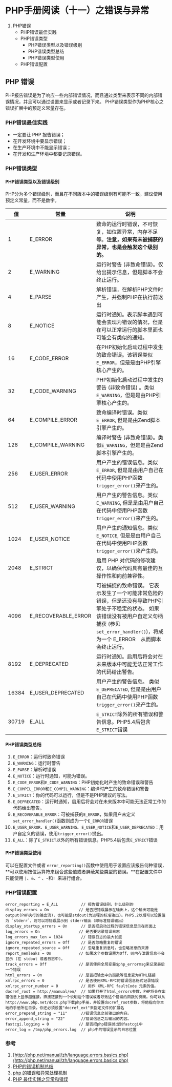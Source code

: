 # PHP手册阅读（十一）之错误与异常

1. PHP错误
   + PHP错误最佳实践
   + PHP错误类型
     + PHP错误类型以及错误级别
     + PHP错误类型总结
     + PHP错误类型使用
   + PHP错误配置

## PHP 错误

 PHP报告错误是为了响应一些内部错误情况，而且通过类型来表示不同的内部错误情况，并且可以通过设置来显示或者记录下来。 PHP错误类型作为PHP核心之错误扩展中的预定义常量存在。

### PHP错误最佳实践

+ 一定要让 PHP 报告错误；
+ 在开发环境中要显示错误；
+ 在生产环境中不能显示错误；
+ 在开发和生产环境中都要记录错误。

### PHP错误类型

#### PHP错误类型以及错误级别

 PHP分为多个错误级别，而且在不同版本中的错误级别有可能不一致，建议使用预定义常量，而不是数字。

| 值    | 常量                | 说明                                                         |
| ----- | ------------------- | ------------------------------------------------------------ |
| 1     | E_ERROR             | 致命的运行时错误，不可恢复，如位置异常，内存不足等。**注意，如果有未被捕获的异常，也是会触发这个级别的。** |
| 2     | E_WARNING           | 运行时警告 (非致命错误)。仅给出提示信息，但是脚本不会终止运行。 |
| 4     | E_PARSE             | 解析错误，在解析PHP文件时产生，并强制PHP在执行前退出         |
| 8     | E_NOTICE            | 运行时通知。表示脚本遇到可能会表现为错误的情况，但是在可以正常运行的脚本里面也可能会有类似的通知。 |
| 16    | E_CODE_ERROR        | 在PHP初始化启动过程中发生的致命错误。该错误类似`E_ERROR`，但是是由PHP引擎核心产生的。 |
| 32    | E_CODE_WARNING      | PHP初始化启动过程中发生的警告 (非致命错误) 。类似 `E_WARNING`，但是是由PHP引擎核心产生的。 |
| 64    | E_COMPILE_ERROR     | 致命编译时错误。类似`E_ERROR`,  但是是由Zend脚本引擎产生的。 |
| 128   | E_COMPILE_WARNING   | 编译时警告 (非致命错误)。类似`E_WARNING`，但是是由Zend脚本引擎产生的。 |
| 256   | E_USER_ERROR        | 用户产生的错误信息。类似`E_ERROR`, 但是是由用户自己在代码中使用PHP函数 `trigger_error()`来产生的。 |
| 512   | E_USER_WARNING      | 用户产生的警告信息。类似`E_WARNING`, 但是是由用户自己在代码中使用PHP函数`trigger_error()`来产生的。 |
| 1024  | E_USER_NOTICE       | 用户产生的通知信息。类似`E_NOTICE`, 但是是由用户自己在代码中使用PHP函数` trigger_error()`来产生的。 |
| 2048  | E_STRICT            | 启用 PHP 对代码的修改建议，以确保代码具有最佳的互操作性和向前兼容性。 |
| 4096  | E_RECOVERABLE_ERROR | 可被捕捉的致命错误。 它表示发生了一个可能非常危险的错误，但是还没有导致PHP引擎处于不稳定的状态。 如果该错误没有被用户自定义句柄捕获 (参见 `set_error_handler()`)，将成为一个 E_ERROR　从而脚本会终止运行。 |
| 8192  | E_DEPRECATED        | 运行时通知。启用后将会对在未来版本中可能无法正常工作的代码给出警告。 |
| 16384 | E_USER_DEPRECATED   | 用户产生的警告信息。 类似`E_DEPRECATED`, 但是是由用户自己在代码中使用PHP函数 `trigger_error()`来产生的。 |
| 30719 | E_ALL               | `E_STRICT`除外的所有错误和警告信息。PHP5.4后包含`E_STRICT`错误 |

#### PHP错误类型总结

1. `E_ERROR`：运行时致命错误
2. `E_WARNING`：运行时警告
3. `E_PARSE`：解析时错误
4. `E_NOTICE`：运行时通知，可能为错误。
5. `E_CODE_ERROR`和`E_CODE_WARNING`：PHP初始化时产生的致命错误和警告
6. `E_COMPIL_ERROR`和`E_COMPIL_WARNING`：编译时产生的致命错误和警告
7. `E_STRICT`：你的代码可以运行，但是不是PHP建议的写法。 
8. `E_DEPRECATED`：运行时通知，启用后将会对在未来版本中可能无法正常工作的代码给出警告。 
9. `E_RECOVERABLE_ERROR`：可被捕获的`E_ERROR`，如果用户未定义 `set_error_handler()`函数则成为一个`E_ERROR`错误
10. `E_USER_ERROR`、`E_USER_WARNING`、`E_USER_NOTICE`和`E_USER_DEPRECATED`：用户自定义的错误，使用`trigger_error()`抛出。
11. `E_ALL`：除了`E_STRICT`以外的所有错误信息。PHP5.4后包含`E_STRICT`错误

#### PHP错误类型使用

  可以在配置文件或者 `error_reporting()`函数中使用用于设置应该报告何种错误，**可以使用按位运算符来组合这些值或者屏蔽某些类型的错误。**在配置文件中只能使用 `|`、`&`、`^` 、`~`和`! `来进行组合。

### PHP错误配置

```
error_reporting = E_ALL  		 // 报告错误级别，什么级别的
display_errors = On 			// 是否把错误展示在输出上，这个输出可能是output(PHP执行的输出流)，也可能是stdout(为进程的标准输出)。PHP5.2以后可以设置值为 `stderr`，则可以将错误展示到 stderr输出（即标准错误输出）
display_startup_errors = On 	 // 是否把启动过程的错误信息显示在页面上
log_errors = On 				// 是否要记录错误日志
log_errors_max_len = 1024 		 // 错误日志的最大长度
ignore_repeated_errors = Off 	 // 是否忽略重复的错误
ignore_repeated_source = Off     // 忽略重复消息时，也忽略消息的来源
report_memleaks = On 			// 如果这个参数设置为Off，则内存泄露信息不会显示 (在 stdout 或者日志中)。
track_errors = Off 			    // 是否使用全局变量$php_errormsg来记录最后一个错误
html_errors = On  				// 是否把输出中的函数等信息变为HTML链接
xmlrpc_errors = 0 				// 是否使用XML-RPC的错误信息格式记录错误
xmlrpc_error_number = 0 		 // 用作 XML-RPC faultCode 元素的值。
docref_root = http://manual/en/  // 如果打开了html_errors参数，PHP将会在出错信息上显示超连接，直接链接到一个说明这个错误或者导致这个错误的函数的页面。你可以从http://www.php.net/docs.php下载php手册，并设置docref_root参数，将他指向你本地的手册所在目录。你还必须设置"docref_ext"来指定文件的扩展名	
error_prepend_string = "11"  	 //错误信息之前输出的内容。 
error_append_string = "22"		 //错误信息之后输出的内容。
fastcgi.logging = 0 			// 是否把php错误抛出到fastcgi中
error_log = /tmp/php_errors.log  // php中的错误显示的日志位置
```

### 参考

1. [http://php.net/manual/zh/language.errors.basics.php](http://php.net/manual/zh/language.errors.basics.php)
2. [PHP的错误机制总结](https://www.cnblogs.com/yjf512/p/5314345.html)
3. [php 的错误和异常处理机制](https://juejin.im/entry/5987d2ff6fb9a03c314fe732#fn:2)
4. [PHP 最佳实践之异常和错误](https://laravel-china.org/articles/5435/exceptions-and-errors-in-php-best-practices)